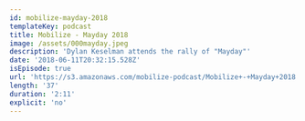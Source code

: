 ```yaml
---
id: mobilize-mayday-2018
templateKey: podcast
title: Mobilize - Mayday 2018
image: /assets/000mayday.jpeg
description: 'Dylan Keselman attends the rally of "Mayday"'
date: '2018-06-11T20:32:15.528Z'
isEpisode: true
url: 'https://s3.amazonaws.com/mobilize-podcast/Mobilize+-+Mayday+2018.wav'
length: '37'
duration: '2:11'
explicit: 'no'
---
```

